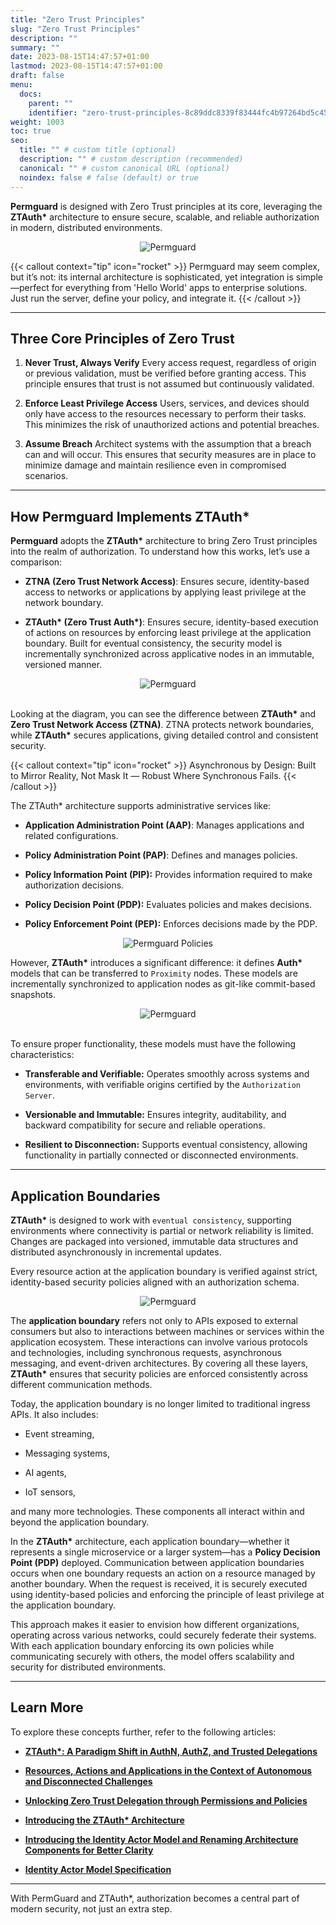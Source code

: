 ```yaml
---
title: "Zero Trust Principles"
slug: "Zero Trust Principles"
description: ""
summary: ""
date: 2023-08-15T14:47:57+01:00
lastmod: 2023-08-15T14:47:57+01:00
draft: false
menu:
  docs:
    parent: ""
    identifier: "zero-trust-principles-8c89ddc8339f83444fc4b97264bd5c45"
weight: 1003
toc: true
seo:
  title: "" # custom title (optional)
  description: "" # custom description (recommended)
  canonical: "" # custom canonical URL (optional)
  noindex: false # false (default) or true
---
```


**Permguard** is designed with Zero Trust principles at its core, leveraging the **ZTAuth\*** architecture to ensure secure, scalable, and reliable authorization in modern, distributed environments.

<div style="text-align: center">
  <img alt="Permguard" src="/images/diagrams/ztauth.png"/>
</div>

{{< callout context="tip" icon="rocket" >}}
Permguard may seem complex, but it’s not: its internal architecture is sophisticated, yet integration is simple—perfect for everything from 'Hello World' apps to enterprise solutions. Just run the server, define your policy, and integrate it.
{{< /callout >}}

---

## Three Core Principles of Zero Trust

1. **Never Trust, Always Verify**
   Every access request, regardless of origin or previous validation, must be verified before granting access. This principle ensures that trust is not assumed but continuously validated.

2. **Enforce Least Privilege Access**
   Users, services, and devices should only have access to the resources necessary to perform their tasks. This minimizes the risk of unauthorized actions and potential breaches.

3. **Assume Breach**
   Architect systems with the assumption that a breach can and will occur. This ensures that security measures are in place to minimize damage and maintain resilience even in compromised scenarios.

---

## How Permguard Implements ZTAuth\*

**Permguard** adopts the **ZTAuth\*** architecture to bring Zero Trust principles into the realm of authorization. To understand how this works, let’s use a comparison:

- **ZTNA (Zero Trust Network Access)**: Ensures secure, identity-based access to networks or applications by applying least privilege at the network boundary.

- **ZTAuth\* (Zero Trust Auth\*)**: Ensures secure, identity-based execution of actions on resources by enforcing least privilege at the application boundary. Built for eventual consistency, the security model is incrementally synchronized across applicative nodes in an immutable, versioned manner.

<div style="text-align: center">
  <img alt="Permguard" src="/images/diagrams/d15.png"/>
</div><br/>

Looking at the diagram, you can see the difference between **ZTAuth\*** and **Zero Trust Network Access (ZTNA)**. ZTNA protects network boundaries, while **ZTAuth\***  secures applications, giving detailed control and consistent security.

{{< callout context="tip" icon="rocket" >}}
Asynchronous by Design: Built to Mirror Reality, Not Mask It — Robust Where Synchronous Fails.
{{< /callout >}}

The ZTAuth\* architecture supports administrative services like:

- **Application Administration Point (AAP)**: Manages applications and related configurations.

- **Policy Administration Point (PAP)**: Defines and manages policies.

- **Policy Information Point (PIP):** Provides information required to make authorization decisions.

- **Policy Decision Point (PDP):** Evaluates policies and makes decisions.

- **Policy Enforcement Point (PEP):** Enforces decisions made by the PDP.

<div style="text-align: center">
  <img alt="Permguard Policies" src="/images/diagrams/d5.png"/>
</div>

However, **ZTAuth\*** introduces a significant difference: it defines **Auth\*** models that can be transferred to `Proximity` nodes.
These models are incrementally synchronized to application nodes as git-like commit-based snapshots.

<div style="text-align: center">
  <img alt="Permguard" src="/images/diagrams/d16.png"/>
</div><br/>

To ensure proper functionality, these models must have the following characteristics:

- **Transferable and Verifiable:** Operates smoothly across systems and environments, with verifiable origins certified by the `Authorization Server`.

- **Versionable and Immutable:** Ensures integrity, auditability, and backward compatibility for secure and reliable operations.

- **Resilient to Disconnection:** Supports eventual consistency, allowing functionality in partially connected or disconnected environments.

---

## Application Boundaries

**ZTAuth\*** is designed to work with `eventual consistency`, supporting environments where connectivity is partial or network reliability is limited. Changes are packaged into versioned, immutable data structures and distributed asynchronously in incremental updates.

Every resource action at the application boundary is verified against strict, identity-based security policies aligned with an authorization schema.

<div style="text-align: center">
  <img alt="Permguard" src="/images/diagrams/d17.png"/>
</div>

The **application boundary** refers not only to APIs exposed to external consumers but also to interactions between machines or services within the application ecosystem. These interactions can involve various protocols and technologies, including synchronous requests, asynchronous messaging, and event-driven architectures. By covering all these layers, **ZTAuth\*** ensures that security policies are enforced consistently across different communication methods.

Today, the application boundary is no longer limited to traditional ingress APIs. It also includes:

- Event streaming,

- Messaging systems,

- AI agents,

- IoT sensors,

and many more technologies. These components all interact within and beyond the application boundary.

In the **ZTAuth\*** architecture, each application boundary—whether it represents a single microservice or a larger system—has a **Policy Decision Point (PDP)** deployed. Communication between application boundaries occurs when one boundary requests an action on a resource managed by another boundary. When the request is received, it is securely executed using identity-based policies and enforcing the principle of least privilege at the application boundary.

This approach makes it easier to envision how different organizations, operating across various networks, could securely federate their systems. With each application boundary enforcing its own policies while communicating securely with others, the model offers scalability and security for distributed environments.

---

## Learn More

To explore these concepts further, refer to the following articles:

- [**ZTAuth\*: A Paradigm Shift in AuthN, AuthZ, and Trusted Delegations**](https://medium.com/ztauth/ztauth-a-paradigm-shift-in-authn-authz-and-trusted-delegations-029801de8b0b)

- [**Resources, Actions and Applications in the Context of Autonomous and Disconnected Challenges**](https://medium.com/ztauth/resources-actions-andapplications-in-the-context-of-autonomous-and-disconnected-challenges-b261d37cb28a)

- [**Unlocking Zero Trust Delegation through Permissions and Policies**](https://medium.com/ztauth/unlocking-zero-trust-delegation-through-permissions-and-policies-f2952f56f79b)

- [**Introducing the ZTAuth\* Architecture**](https://medium.com/ztauth/introducing-the-ztauth-architecture-8d220ba008d1)

- [**Introducing the Identity Actor Model and Renaming Architecture Components for Better Clarity**](https://medium.com/ztauth/introducing-the-identity-actor-model-and-renaming-architecture-components-for-better-clarity-f854191f6cb9)

- [**Identity Actor Model Specification**](https://github.com/ztauthstar/ztauthstar-specs/blob/main/identity-actor-mode-spec/01/identity_actor_model_spec_01.md)

---

With PermGuard and ZTAuth\*, authorization becomes a central part of modern security, not just an extra step.
